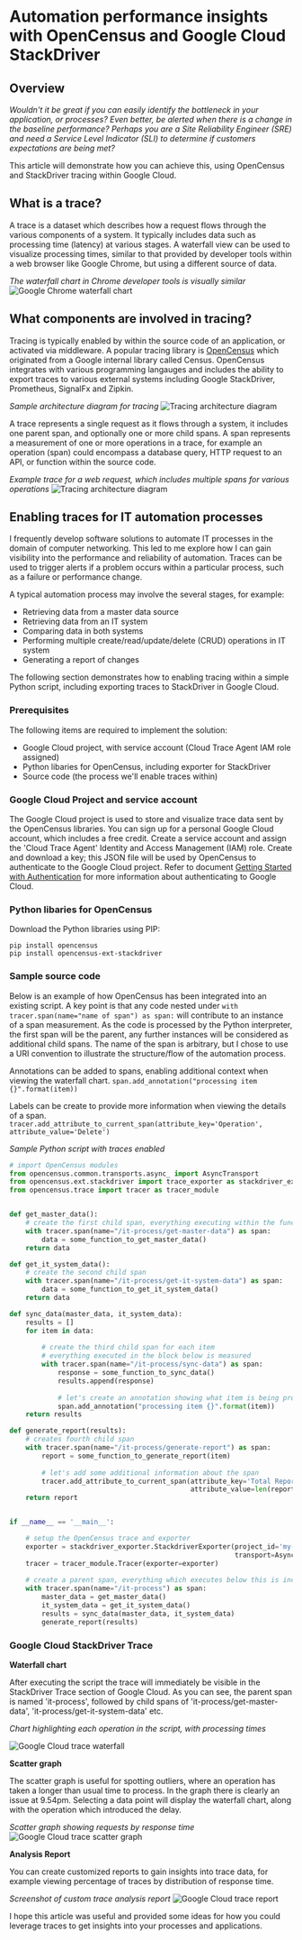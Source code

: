# Automation performance insights with OpenCensus and Google Cloud StackDriver

## Overview
*Wouldn't it be great if you can easily identify the bottleneck in your application, or processes?  Even better, be alerted when there is a change in the baseline performance?  Perhaps you are a Site Reliability Engineer (SRE) and need a Service Level Indicator (SLI) to determine if customers expectations are being met?* 

This article will demonstrate how you can achieve this, using OpenCensus and StackDriver tracing within Google Cloud.

## What is a trace?

A trace is a dataset which describes how a request flows through the various components of a system.  It typically includes data such as processing time (latency) at various stages.  A waterfall view can be used to visualize processing times,  similar to that provided by developer tools within a web browser like Google Chrome, but using a different source of data.

_The waterfall chart in Chrome developer tools is visually similar_
![Google Chrome waterfall chart](https://github.com/pmoorey/articles/blob/master/img/tracing/chrome-waterfall.png)

## What components are involved in tracing?

Tracing is typically enabled by within the source code of an application, or activated via middleware.  A popular tracing library is <a href="http://opencensus.io">OpenCensus</a> which originated from a Google internal library called Census.  OpenCensus integrates with various programming langauges and includes the ability to export traces to various external systems including Google StackDriver, Prometheus, SignalFx and Zipkin. 

_Sample architecture diagram for tracing_ 
![Tracing architecture diagram](https://github.com/pmoorey/articles/blob/master/img/tracing/trace-architecture.png)

A trace represents a single request as it flows through a system, it includes one parent span, and optionally one or more child spans.  A span represents a measurement of one or more operations in a trace, for example an operation (span) could encompass a database query, HTTP request to an API, or function within the source code.

_Example trace for a web request, which includes multiple spans for various operations_ 
![Tracing architecture diagram](https://github.com/pmoorey/articles/blob/master/img/tracing/trace-example.png)

## Enabling traces for IT automation processes

I frequently develop software solutions to automate IT processes in the domain of computer networking.  This led to me explore how I can gain visibility into the performance and reliability of automation.  Traces can be used to trigger alerts if a problem occurs within a particular process, such as a failure or performance change.

A typical automation process may involve the several stages, for example:
- Retrieving data from a master data source
- Retrieving data from an IT system
- Comparing data in both systems
- Performing multiple create/read/update/delete (CRUD) operations in IT system
- Generating a report of changes

The following section demonstrates how to enabling tracing within a simple Python script, including exporting traces to StackDriver in Google Cloud.

### Prerequisites
The following items are required to implement the solution:
- Google Cloud project, with service account (Cloud Trace Agent IAM role assigned)
- Python libaries for OpenCensus, including exporter for StackDriver
- Source code (the process we'll enable traces within)

### Google Cloud Project and service account
The Google Cloud project is used to store and visualize trace data sent by the OpenCensus libraries. You can sign up for a personal Google Cloud account, which includes a free credit.  Create a service account and assign the 'Cloud Trace Agent' Identity and Access Management (IAM) role.  Create and download a key; this JSON file will be used by OpenCensus to authenticate to the Google Cloud project.  Refer to document <a href="https://cloud.google.com/docs/authentication/getting-started">Getting Started with Authentication</a> for more information about authenticating to Google Cloud.

### Python libaries for OpenCensus

Download the Python libraries using PIP:
```
pip install opencensus
pip install opencensus-ext-stackdriver
```

### Sample source code

Below is an example of how OpenCensus has been integrated into an existing script.  A key point is that any code nested under ```with tracer.span(name="name of span") as span:``` will contribute to an instance of a span measurement.  As the code is processed by the Python interpreter, the first span will be the parent, any further instances will be considered as additional child spans.  The name of the span is arbitrary, but I chose to use a URI convention to illustrate the structure/flow of the automation process.

Annotations can be added to spans, enabling additional context when viewing the waterfall chart.
```span.add_annotation("processing item {}".format(item))```

Labels can be create to provide more information when viewing the details of a span.
```tracer.add_attribute_to_current_span(attribute_key='Operation', attribute_value='Delete')```

_Sample Python script with traces enabled_

```python
# import OpenCensus modules
from opencensus.common.transports.async_ import AsyncTransport
from opencensus.ext.stackdriver import trace_exporter as stackdriver_exporter
from opencensus.trace import tracer as tracer_module


def get_master_data():
    # create the first child span, everything executing within the function is measured
    with tracer.span(name="/it-process/get-master-data") as span:
        data = some_function_to_get_master_data()
    return data

def get_it_system_data():
    # create the second child span
    with tracer.span(name="/it-process/get-it-system-data") as span:
        data = some_function_to_get_it_system_data()
    return data

def sync_data(master_data, it_system_data):
    results = []
    for item in data:
    
        # create the third child span for each item
        # everything executed in the block below is measured
        with tracer.span(name="/it-process/sync-data") as span:
            response = some_function_to_sync_data()
            results.append(response)
           
            # let's create an annotation showing what item is being processed
            span.add_annotation("processing item {}".format(item))
    return results

def generate_report(results):
    # creates fourth child span
    with tracer.span(name="/it-process/generate-report") as span:
        report = some_function_to_generate_report(item)
        
        # let's add some additional information about the span
        tracer.add_attribute_to_current_span(attribute_key='Total Report Items',
                                             attribute_value=len(report))
    return report


if __name__ == '__main__':

    # setup the OpenCensus trace and exporter
    exporter = stackdriver_exporter.StackdriverExporter(project_id='my-google-project-id',
                                                        transport=AsyncTransport)
    tracer = tracer_module.Tracer(exporter=exporter)
    
    # create a parent span, everything which executes below this is included in the span 
    with tracer.span(name="/it-process") as span:
        master_data = get_master_data()
        it_system_data = get_it_system_data()
        results = sync_data(master_data, it_system_data)
        generate_report(results)
```

### Google Cloud StackDriver Trace

**Waterfall chart**

After executing the script the trace will immediately be visible in the StackDriver Trace section of Google Cloud.  As you can see, the parent span is named 'it-process', followed by child spans of 'it-process/get-master-data', 'it-process/get-it-system-data' etc.  

_Chart highlighting each operation in the script, with processing times_

![Google Cloud trace waterfall](https://github.com/pmoorey/articles/blob/master/img/tracing/trace-waterfall.png)

**Scatter graph**

The scatter graph is useful for spotting outliers, where an operation has taken a longer than usual time to process.  In the graph there is clearly an issue at 9.54pm.  Selecting a data point will display the waterfall chart, along with the operation which introduced the delay.

_Scatter graph showing requests by response time_
![Google Cloud trace scatter graph](https://github.com/pmoorey/articles/blob/master/img/tracing/trace-scatter-graph.png)

**Analysis Report**

You can create customized reports to gain insights into trace data, for example viewing percentage of traces by distribution of response time.

_Screenshot of custom trace analysis report_
![Google Cloud trace report](https://github.com/pmoorey/articles/blob/master/img/tracing/trace-report.png)

I hope this article was useful and provided some ideas for how you could leverage traces to get insights into your processes and applications.
